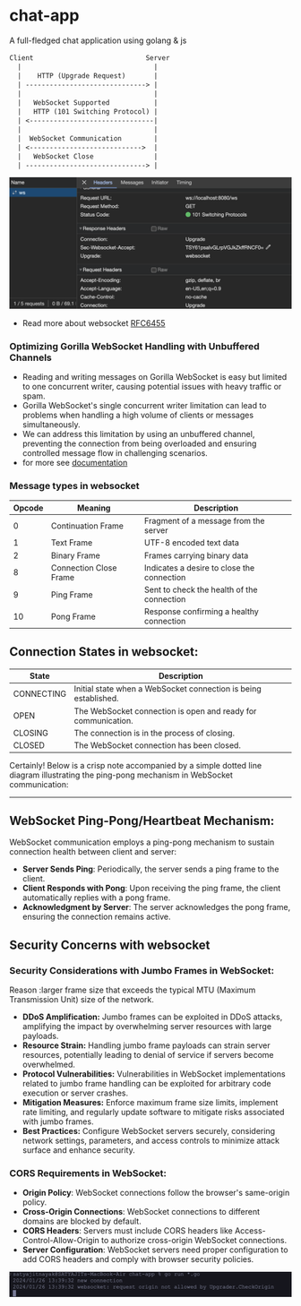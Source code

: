# chat-app

A full-fledged chat application using golang &amp; js

```
Client                            Server
  |                                 |
  |    HTTP (Upgrade Request)       |
  | ------------------------------> |
  |                                 |
  |   WebSocket Supported           |
  |   HTTP (101 Switching Protocol) |
  | <-------------------------------|
  |                                 |
  |  WebSocket Communication        |
  | <---------------------------->  |
  |   WebSocket Close               |
  | ------------------------------> |

```

![websockt_connection](/assets/websocket-coonection.png)

- Read more about websocket [RFC6455](https://datatracker.ietf.org/doc/html/rfc6455)

### Optimizing Gorilla WebSocket Handling with Unbuffered Channels

- Reading and writing messages on Gorilla WebSocket is easy but limited to one concurrent writer, causing potential issues with heavy traffic or spam.
- Gorilla WebSocket's single concurrent writer limitation can lead to problems when handling a high volume of clients or messages simultaneously.
- We can address this limitation by using an unbuffered channel, preventing the connection from being overloaded and ensuring controlled message flow in challenging scenarios.
- for more see [documentation](https://github.com/gorilla/websocket/blob/main/examples/chat/client.go#L47)

### Message types in websocket

| Opcode | Meaning                | Description                                |
| ------ | ---------------------- | ------------------------------------------ |
| 0      | Continuation Frame     | Fragment of a message from the server      |
| 1      | Text Frame             | UTF-8 encoded text data                    |
| 2      | Binary Frame           | Frames carrying binary data                |
| 8      | Connection Close Frame | Indicates a desire to close the connection |
| 9      | Ping Frame             | Sent to check the health of the connection |
| 10     | Pong Frame             | Response confirming a healthy connection   |

## Connection States in websocket:

| State      | Description                                                     |
| ---------- | --------------------------------------------------------------- |
| CONNECTING | Initial state when a WebSocket connection is being established. |
| OPEN       | The WebSocket connection is open and ready for communication.   |
| CLOSING    | The connection is in the process of closing.                    |
| CLOSED     | The WebSocket connection has been closed.                       |

Certainly! Below is a crisp note accompanied by a simple dotted line diagram illustrating the ping-pong mechanism in WebSocket communication:

---

## WebSocket Ping-Pong/Heartbeat Mechanism:

WebSocket communication employs a ping-pong mechanism to sustain connection health between client and server:

- **Server Sends Ping**: Periodically, the server sends a ping frame to the client.
- **Client Responds with Pong**: Upon receiving the ping frame, the client automatically replies with a pong frame.
- **Acknowledgment by Server**: The server acknowledges the pong frame, ensuring the connection remains active.

## Security Concerns with websocket

### Security Considerations with Jumbo Frames in WebSocket:

Reason :larger frame size that exceeds the typical MTU (Maximum Transmission Unit) size of the network.

- **DDoS Amplification:** Jumbo frames can be exploited in DDoS attacks, amplifying the impact by overwhelming server resources with large payloads.
- **Resource Strain:** Handling jumbo frame payloads can strain server resources, potentially leading to denial of service if servers become overwhelmed.
- **Protocol Vulnerabilities:** Vulnerabilities in WebSocket implementations related to jumbo frame handling can be exploited for arbitrary code execution or server crashes.
- **Mitigation Measures:** Enforce maximum frame size limits, implement rate limiting, and regularly update software to mitigate risks associated with jumbo frames.
- **Best Practices:** Configure WebSocket servers securely, considering network settings, parameters, and access controls to minimize attack surface and enhance security.

### CORS Requirements in WebSocket:

- **Origin Policy**: WebSocket connections follow the browser's same-origin policy.
- **Cross-Origin Connections**: WebSocket connections to different domains are blocked by default.
- **CORS Headers**: Servers must include CORS headers like Access-Control-Allow-Origin to authorize cross-origin WebSocket connections.
- **Server Configuration**: WebSocket servers need proper configuration to add CORS headers and comply with browser security policies.

![cors_error](/assets/cors-error.png)
